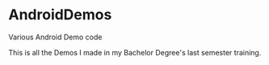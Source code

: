 # AndroidDemos
Various Android Demo code


This is all the Demos I made in my Bachelor Degree's last semester training.
